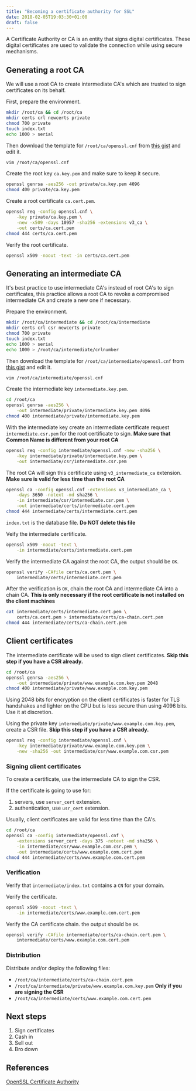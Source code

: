 ```yaml
---
title: "Becoming a certificate authority for SSL"
date: 2018-02-05T19:03:30+01:00
draft: false
---
```


A Certificate Authority or CA is an entity that signs digital certificates.
These digital certificates are used to validate the connection while using secure mechanisms.

## Generating a root CA

We will use a root CA to create intermediate CA's which are trusted to sign certificates on its behalf.

First, prepare the environment.

```bash
mkdir /root/ca && cd /root/ca
mkdir certs crl newcerts private
chmod 700 private
touch index.txt
echo 1000 > serial
```

Then download the template for `/root/ca/openssl.cnf` from [this gist](https://gist.github.com/memogarcia/2ba4b4fee8a588a7448297bc8cc4e0d9) and edit it.

```bash
vim /root/ca/openssl.cnf
```

Create the root key `ca.key.pem` and make sure to keep it secure.

```bash
openssl genrsa -aes256 -out private/ca.key.pem 4096
chmod 400 private/ca.key.pem
```

Create a root certificate `ca.cert.pem`.

```bash
openssl req -config openssl.cnf \
    -key private/ca.key.pem \
    -new -x509 -days 10957 -sha256 -extensions v3_ca \
    -out certs/ca.cert.pem
chmod 444 certs/ca.cert.pem
```

Verify the root certificate.

```bash
openssl x509 -noout -text -in certs/ca.cert.pem
```

## Generating an intermediate CA

It's best practice to use intermediate CA's instead of root CA's to sign certificates, this practice allows a root CA to revoke a compromised intermediate CA and create a new one if necessary.

Prepare the environment.

```bash
mkdir /root/ca/intermediate && cd /root/ca/intermediate
mkdir certs crl csr newcerts private
chmod 700 private
touch index.txt
echo 1000 > serial
echo 1000 > /root/ca/intermediate/crlnumber
```

Then download the template for `/root/ca/intermediate/openssl.cnf` from [this gist](https://gist.github.com/memogarcia/4c82f92bb4daf7ebc22517df24ce7a61) and edit it.

```bash
vim /root/ca/intermediate/openssl.cnf
```

Create the intermediate key `intermediate.key.pem`.

```bash
cd /root/ca
openssl genrsa -aes256 \
    -out intermediate/private/intermediate.key.pem 4096
chmod 400 intermediate/private/intermediate.key.pem
```

With the intermediate key create an intermediate certificate request `intermediate.csr.pem` for the root certificate to sign. **Make sure that Common Name is different from your root CA**

```bash
openssl req -config intermediate/openssl.cnf -new -sha256 \
    -key intermediate/private/intermediate.key.pem \
    -out intermediate/csr/intermediate.csr.pem
```

The root CA will sign this certificate using `v3_intermediate_ca` extension. **Make sure is valid for less time than the root CA**

```bash
openssl ca -config openssl.cnf -extensions v3_intermediate_ca \
    -days 3650 -notext -md sha256 \
    -in intermediate/csr/intermediate.csr.pem \
    -out intermediate/certs/intermediate.cert.pem
chmod 444 intermediate/certs/intermediate.cert.pem
```

`index.txt` is the database file. **Do NOT delete this file**

Veify the intermediate certificate.

```bash
openssl x509 -noout -text \
    -in intermediate/certs/intermediate.cert.pem
```

Verify the intermediate CA against the root CA, the output should be `OK`.

```bash
openssl verify -CAfile certs/ca.cert.pem \
    intermediate/certs/intermediate.cert.pem
```

After the verification is `OK`, chain the root CA and intermediate CA into a chain CA. **This is only necessary if the root certificate is not installed on the client machines**

```bash
cat intermediate/certs/intermediate.cert.pem \
    certs/ca.cert.pem > intermediate/certs/ca-chain.cert.pem
chmod 444 intermediate/certs/ca-chain.cert.pem
```

## Client certificates

The intermediate certificate will be used to sign client certificates. **Skip this step if you have a CSR already.**

```bash
cd /root/ca
openssl genrsa -aes256 \
    -out intermediate/private/www.example.com.key.pem 2048
chmod 400 intermediate/private/www.example.com.key.pem
```

Using 2048 bits for encryption on the client certificates is faster for TLS handshakes and lighter on the CPU but is less secure than using 4096 bits. Use it at discretion.

Using the private key `intermediate/private/www.example.com.key.pem`, create a CSR file. **Skip this step if you have a CSR already.**

```bash
openssl req -config intermediate/openssl.cnf \
    -key intermediate/private/www.example.com.key.pem \
    -new -sha256 -out intermediate/csr/www.example.com.csr.pem
```

### Signing client certificates

To create a certificate, use the intermediate CA to sign the CSR.

If the certificate is going to use for:

1. servers, use `server_cert` extension.
2. authentication, use `usr_cert` extension.

Usually, client certificates are valid for less time than the CA's.

```bash
cd /root/ca
openssl ca -config intermediate/openssl.cnf \
    -extensions server_cert -days 375 -notext -md sha256 \
    -in intermediate/csr/www.example.com.csr.pem \
    -out intermediate/certs/www.example.com.cert.pem
chmod 444 intermediate/certs/www.example.com.cert.pem
```

### Verification

Verify that `intermediate/index.txt` contains a `CN` for your domain.

Verify the certificate.

```bash
openssl x509 -noout -text \
    -in intermediate/certs/www.example.com.cert.pem
```

Verify the CA certificate chain. the output should be `OK`.

```bash
openssl verify -CAfile intermediate/certs/ca-chain.cert.pem \
    intermediate/certs/www.example.com.cert.pem
```

### Distribution

Distribute and/or deploy the following files:

* `/root/ca/intermediate/certs/ca-chain.cert.pem`
* `/root/ca/intermediate/private/www.example.com.key.pem`  **Only if you are signing the CSR**
* `/root/ca/intermediate/certs/www.example.com.cert.pem`

## Next steps

1. Sign certificates
2. Cash in
3. Sell out
4. Bro down

## References

[OpenSSL Certificate Authority](https://jamielinux.com/docs/openssl-certificate-authority/index.html)